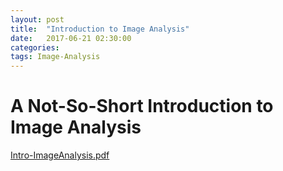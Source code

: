 ```yaml
---
layout: post
title:  "Introduction to Image Analysis"
date:   2017-06-21 02:30:00
categories: 
tags: Image-Analysis
---
```


<H1>A Not-So-Short Introduction to Image Analysis </H1>


<A href="{{site.url}}/assets/posts/2017-06-21-Intro-ImageAnalysis/Intro-ImageAnalysis.pdf">Intro-ImageAnalysis.pdf</A>

